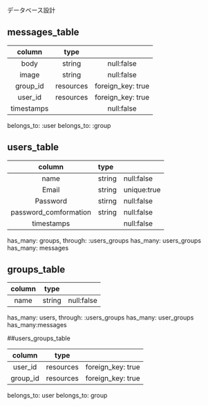 データベース設計

## messages_table

|column    |type      |                 |
|:--------:|:--------:|:---------------:|
|body      |string      |null:false       |
|image     |string    |null:false       |
|group_id  |resources |foreign_key: true|
|user_id   |resources |foreign_key: true|
|timestamps|          |null:false       |

belongs_to: :user
belongs_to: :group

## users_table

|column               |type      |           |
|:-------------------:|:---------|:--------- |
|name                 |string    |null:false |
|Email                |string    |unique:true|
|Password             |stirng    |null:false |
|password_comformation|string    |null:false |
|timestamps           |          |null:false |

has_many: groups, through: :users_groups
has_many: users_groups
has_many: messages


## groups_table

|column    |type      |           |
|:--------:|:--------:|:---------:|
|name      |string    |null:false |

has_many: users, through: :users_groups
has_many: user_groups
has_many:messages

##users_groups_table

|column    |type      |                  |
|:--------:|:--------:|:----------------:|
|user_id   |resources |foreign_key: true |
|group_id  |resources |foreign_key: true |

belongs_to: user
belongs_to: group
